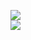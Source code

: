 [![](https://img.shields.io/badge/Made%20With-Github%20Spray-lightgrey.svg?style=for-the-badge&logo=github)](https://github.com/Annihil/github-spray#27775)  
[![](https://i.imgur.com/2DrTn0Z.gif)](https://github.com/Annihil/github-spray)